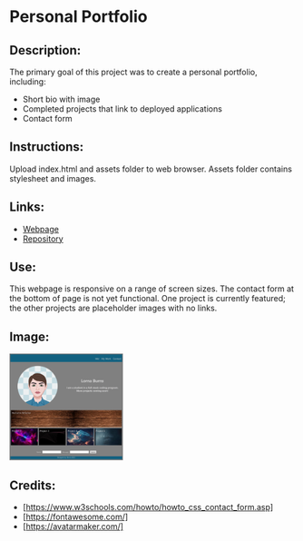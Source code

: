 # Personal Portfolio

## Description:

The primary goal of this project was to create a personal portfolio, including:

- Short bio with image
- Completed projects that link to deployed applications
- Contact form

## Instructions:

Upload index.html and assets folder to web browser. Assets folder contains stylesheet and images.

## Links:

- [Webpage](https://lornaburns.github.io/portfolio-2023/)
- [Repository](https://github.com/lornaburns/portfolio-2023)

## Use:

This webpage is responsive on a range of screen sizes. The contact form at the bottom of page is not yet functional. One project is
currently featured; the other projects are placeholder images with no links.

## Image:

<img src="https://github.com/lornaburns/portfolio-2023/blob/main/assets/images/_C__Users_Lorna%2520and%2520Wright_bootcamp_sandbox_week-2_02-Challenge_portfolio-2023_index.html_.png?raw=true" alt="personal portfolio webpage" width="200"/>

## Credits:

- [https://www.w3schools.com/howto/howto_css_contact_form.asp]
- [https://fontawesome.com/]
- [https://avatarmaker.com/]
